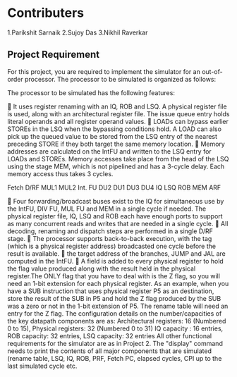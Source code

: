 # Contributers
1.Parikshit Sarnaik
2.Sujoy Das
3.Nikhil Raverkar

## Project Requirement
For this project, you are required to implement the simulator for an out-of-order processor.
The processor to be simulated is organized as follows: 
 
 
The processor to be simulated has the following features:

 It uses register renaming with an IQ, ROB and LSQ.  A physical register file is used, along with an architectural register file.  The issue queue entry holds literal operands and all register operand values.
 LOADs can bypass earlier STOREs in the LSQ when the bypassing conditions hold.  A LOAD can also pick up the queued value to be stored from the LSQ entry of the nearest preceding STORE if they both target the same memory location.
 Memory addresses are calculated on the IntFU and written to the LSQ entry for LOADs and STOREs.  Memory accesses take place from the head of the LSQ using the stage MEM, which is not pipelined and has a 3-cycle delay.  Each memory access thus takes 3 cycles. 


Fetch D/RF 
MUL1 MUL2 
Int. FU 
DU2 DU1 DU3 DU4 
IQ 
LSQ 
ROB 
MEM 
ARF 

 Four forwarding/broadcast buses exist to the IQ for simultaneous use by the IntFU, DIV FU, MUL FU and MEM in a single cycle if needed.  The physical register file, IQ, LSQ and ROB each have enough ports to support as many concurrent reads and writes that are needed in a single cycle. 
 All decoding, renaming and dispatch steps are performed in a single D/RF stage. 
 The processor supports back-to-back execution, with the tag (which is a physical register address) broadcasted one cycle before the result is available. 
 the target address of the branches, JUMP and JAL are computed in the IntFU.
 A field is added to every physical register to hold the flag value produced along with the result held in the physical register.The ONLY flag that you have to deal with is the Z flag, so you will need an 1-bit extension for each physical register.  As an example, when you have a SUB instruction that uses physical register P5 as an destination, store the result of the SUB in P5 and hold the Z flag produced by the SUB was a zero or not in the 1-bit extension of P5.  The rename table will need an entry for the Z flag. The configuration details on the number/capacities of the key datapath components are as: Architectural registers: 16 (Numbered 0 to 15), Physical registers: 32 (Numbered 0 to 31) IQ capacity : 16 entries, ROB capacity: 32 entries, LSQ capacity: 32 entries All other functional requirements for the simulator are as in Project 2.  The "display" command needs to print the contents of all major components that are simulated (rename table, LSQ, IQ, ROB, PRF, Fetch PC, elapsed cycles, CPI up to the last simulated cycle etc.   
